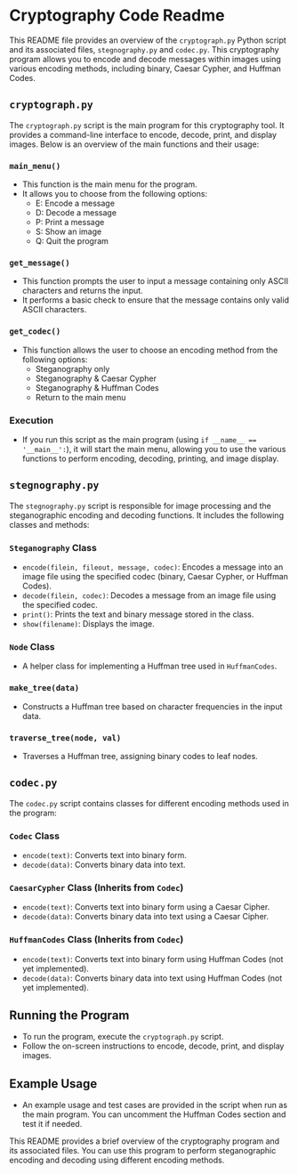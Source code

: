 # Cryptography Code Readme

This README file provides an overview of the `cryptograph.py` Python script and its associated files, `stegnography.py` and `codec.py`. This cryptography program allows you to encode and decode messages within images using various encoding methods, including binary, Caesar Cypher, and Huffman Codes.

## `cryptograph.py`

The `cryptograph.py` script is the main program for this cryptography tool. It provides a command-line interface to encode, decode, print, and display images. Below is an overview of the main functions and their usage:

### `main_menu()`
- This function is the main menu for the program.
- It allows you to choose from the following options:
    - E: Encode a message
    - D: Decode a message
    - P: Print a message
    - S: Show an image
    - Q: Quit the program

### `get_message()`
- This function prompts the user to input a message containing only ASCII characters and returns the input.
- It performs a basic check to ensure that the message contains only valid ASCII characters.

### `get_codec()`
- This function allows the user to choose an encoding method from the following options:
    - Steganography only
    - Steganography & Caesar Cypher
    - Steganography & Huffman Codes
    - Return to the main menu

### Execution
- If you run this script as the main program (using `if __name__ == '__main__':`), it will start the main menu, allowing you to use the various functions to perform encoding, decoding, printing, and image display.

## `stegnography.py`

The `stegnography.py` script is responsible for image processing and the steganographic encoding and decoding functions. It includes the following classes and methods:

### `Steganography` Class
- `encode(filein, fileout, message, codec)`: Encodes a message into an image file using the specified codec (binary, Caesar Cypher, or Huffman Codes).
- `decode(filein, codec)`: Decodes a message from an image file using the specified codec.
- `print()`: Prints the text and binary message stored in the class.
- `show(filename)`: Displays the image.

### `Node` Class
- A helper class for implementing a Huffman tree used in `HuffmanCodes`.

### `make_tree(data)`
- Constructs a Huffman tree based on character frequencies in the input data.

### `traverse_tree(node, val)`
- Traverses a Huffman tree, assigning binary codes to leaf nodes.

## `codec.py`

The `codec.py` script contains classes for different encoding methods used in the program:

### `Codec` Class
- `encode(text)`: Converts text into binary form.
- `decode(data)`: Converts binary data into text.

### `CaesarCypher` Class (Inherits from `Codec`)
- `encode(text)`: Converts text into binary form using a Caesar Cipher.
- `decode(data)`: Converts binary data into text using a Caesar Cipher.

### `HuffmanCodes` Class (Inherits from `Codec`)
- `encode(text)`: Converts text into binary form using Huffman Codes (not yet implemented).
- `decode(data)`: Converts binary data into text using Huffman Codes (not yet implemented).

## Running the Program

- To run the program, execute the `cryptograph.py` script.
- Follow the on-screen instructions to encode, decode, print, and display images.

## Example Usage
- An example usage and test cases are provided in the script when run as the main program. You can uncomment the Huffman Codes section and test it if needed.

This README provides a brief overview of the cryptography program and its associated files. You can use this program to perform steganographic encoding and decoding using different encoding methods.
